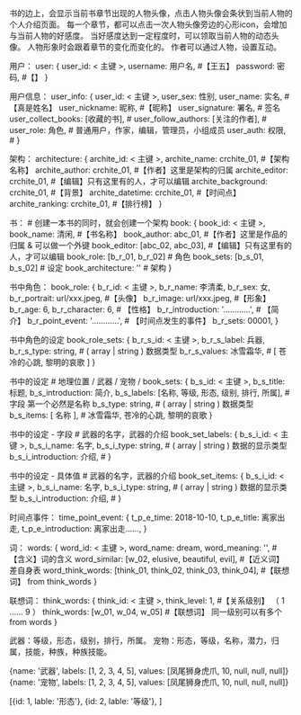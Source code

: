 书的边上，会显示当前书章节出现的人物头像，点击人物头像会条状到当前人物的个人介绍页面。
每一个章节，都可以点击一次人物头像旁边的心形icon，会增加与当前人物的好感度。
当好感度达到一定程度时，可以领取当前人物的动态头像。
人物形象时会跟着章节的变化而变化的。
作者可以通过人物，设置互动。




用户：
user:
{
  user_id:                 < 主键 >,
  username:                用户名, #【王五】
  password:                密码, #【】
}

用户信息：
user_info:
{
  user_id:                  < 主键 >,
  user_sex:                 性别,
  user_name:                实名, #【真是姓名】
  user_nickname:            昵称, #【昵称】
  user_signature:           署名, # 签名
  user_collect_books:       [收藏的书], #
  user_follow_authors:      [关注的作者], #
  user_role:                角色, # 普通用户，作家，编辑，管理员，小组成员
  user_auth:                权限, #
}

架构：
architecture:
{
  archite_id:               < 主键 >,
  archite_name:             crchite_01, #【架构名称】
  archite_author:           crchite_01, #【作者】这里是架构的归属
  archite_editor:           crchite_01, #【编辑】只有这里有的人，才可以编辑
  archite_background:       crchite_01, #【背景】
  archite_datetime:         crchite_01, #【时间点】
  archite_ranking:          crchite_01, #【排行榜】
}

书： # 创建一本书的同时，就会创建一个架构
book:
{
  book_id:                  < 主键 >,
  book_name:                清闲, #【书名称】
  book_author:              abc_01, #【作者】这里是作品的归属 & 可以做一个外键
  book_editor:              [abc_02, abc_03], #【编辑】只有这里有的人，才可以编辑
  book_role:                [b_r_01, b_r_02] # 角色
  book_sets:                [b_s_01, b_s_02] # 设定
  book_architecture:        '' # 架构
}

书中角色：
book_role:
{
  b_r_id:                   < 主键 >,
  b_r_name:                 李清柔,
  b_r_sex:                  女,
  b_r_portrait:             url/xxx.jpeg, #【头像】
  b_r_image:                url/xxx.jpeg, #【形象】
  b_r_age:                  6,
  b_r_character:            6, # 【性格】
  b_r_introduction:         '…………', # 【简介】
  b_r_point_event:          '…………', # 【时间点发生的事件】
  b_r_sets:                 00001,
}

书中角色的设定
book_role_sets:
{
  b_r_s_id:                 < 主键 >,
  b_r_s_label:              兵器,
  b_r_s_type:               string, # ( array | string ) 数据类型
  b_r_s_values:             冰雪霜华, # [ 苍冷的心跳, 黎明的哀歌 ]
}

书中的设定 # 地理位置 / 武器 / 宠物 /
book_sets:
{
  b_s_id:                 < 主键 >,
  b_s_title:              标题,
  b_s_introduction:       简介,
  b_s_labels:             [名称, 等级, 形态, 级别, 排行, 所属], # 字段 第一个必然是名称
  b_s_type:               string, # ( array | string ) 数据类型
  b_s_items:              [ 名称 ], #  冰雪霜华, 苍冷的心跳, 黎明的哀歌
}

书中的设定 - 字段 # 武器的名字，武器的介绍
book_set_labels:
{
  b_s_i_id:                 < 主键 >,
  b_s_i_name:               名字,
  b_s_i_type:               string, # ( array | string ) 数据的显示类型
  b_s_i_introduction:       介绍, #
}

书中的设定 - 具体值 # 武器的名字，武器的介绍
book_set_items:
{
  b_s_i_id:                 < 主键 >,
  b_s_i_name:               名字,
  b_s_i_type:               string, # ( array | string ) 数据的显示类型
  b_s_i_introduction:       介绍, #
}

时间点事件：
time_point_event:
{
  t_p_e_time:               2018-10-10,
  t_p_e_title:              离家出走,
  t_p_e_introduction:       离家出走……,
}

词：
words:
{
  word_id:                  < 主键 >,
  word_name:                dream,
  word_meaning:             '', #【含义】词的含义
  word_similar:             [w_02, elusive, beautiful, evil], #【近义词】 差自身表
  word_think_words:         [think_01, think_02, think_03, think_04], #【联想词】 from think_words
}

联想词：
think_words:
{
  think_id:                 < 主键 >,
  think_level:              1, #【关系级别】 （ 1 …… 9 ）
  think_words:              [w_01, w_04, w_05] #【联想词】 同一级别可以有多个 from words
}







武器：等级，形态，级别，排行，所属。
宠物：形态，等级，名称，潜力，归属，技能，种族，种族技能。

{name: '武器', labels: [1, 2, 3, 4, 5], values: [凤尾狮身虎爪, 10, null, null, null]}
{name: '宠物', labels: [1, 2, 3, 4, 5], values: [凤尾狮身虎爪, 10, null, null, null]}

[{id: 1, lable: '形态'}, {id: 2, lable: '等级'}, ]






